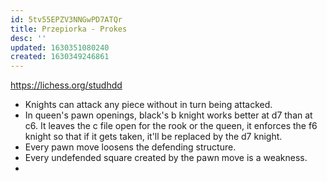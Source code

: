 ```yaml
---
id: 5tv55EPZV3NNGwPD7ATQr
title: Przepiorka - Prokes
desc: ''
updated: 1630351080240
created: 1630349246861
---
```


https://lichess.org/studhdd

* Knights can attack any piece without in turn being attacked.
* In queen's pawn openings, black's b knight works better at d7 than at c6. It leaves the c file open for the rook or the queen, it enforces the f6 knight so that if it gets taken, it'll be replaced by the d7 knight.
* Every pawn move loosens the defending structure.
* Every undefended square created by the pawn move is a weakness.
*
